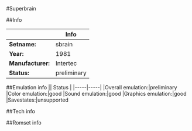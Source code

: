 #Superbrain

##Info

||Info|
|-----|-----|
|**Setname:**|sbrain
|**Year:**|1981
|**Manufacturer:**|Intertec
|**Status:**|preliminary

##Emulation info
|| Status |
|-----|-----|
|Overall emulation:|preliminary
|Color emulation:|good
|Sound emulation:|good
|Graphics emulation:|good
|Savestates:|unsupported

##Tech info

##Romset info

<!--- START OF EDITED COMMENT DO NOT TOUCH TEXT ABOVE-->
